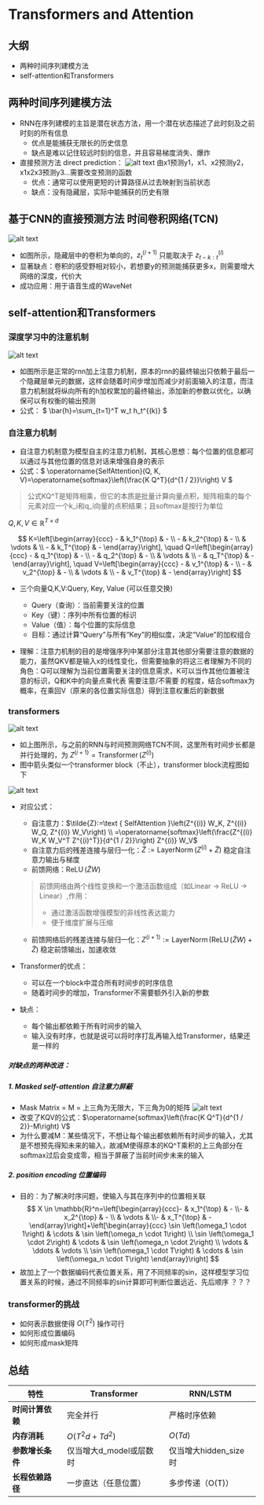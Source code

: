 # Transformers and Attention

## 大纲
- 两种时间序列建模方法
- self-attention和Transformers

## 两种时间序列建模方法
- RNN在序列建模的主旨是潜在状态方法，用一个潜在状态描述了此时刻及之前时刻的所有信息
  - 优点是能捕获无限长的历史信息
  - 缺点是难以记住较远时刻的信息，并且容易梯度消失、爆炸
- 直接预测方法 direct prediction：
  ![alt text](../images/image-49.png)
  由x1预测y1，x1、x2预测y2，x1x2x3预测y3...需要改变预测的函数
  - 优点：通常可以使用更短的计算路径从过去映射到当前状态
  - 缺点：没有隐藏层，实际中能捕获的历史有限

## 基于CNN的直接预测方法 时间卷积网络(TCN)
![alt text](../images/image-50.png)

- 如图所示，隐藏层中的卷积为单向的，$z_t^{(i+1)}$ 只能取决于 $z_{t-k:t}^{(i)}$
- 显著缺点：卷积的感受野相对较小，若想要y的预测能捕获更多x，则需要增大网络的深度，代价大
- 成功应用：用于语音生成的WaveNet


## self-attention和Transformers

### 深度学习中的注意机制
![alt text](../images/image-51.png)

- 如图所示是正常的rnn加上注意力机制，原本的rnn的最终输出只依赖于最后一个隐藏层单元的数据，这样会随着时间步增加而减少对前面输入的注意，而注意力机制就将纵向所有的h加权累加的最终输出，添加新的参数以优化，以确保可以有权衡的输出预测
- 公式： $  \bar{h}=\sum_{t=1}^T w_t h_t^{(k)} $

### 自注意力机制
- 自注意力机制意为模型自主的注意力机制，其核心思想：每个位置的信息都可以通过与其他位置的信息对话来增强自身的表示
- 公式：$ \operatorname{SelfAttention}(Q, K, V)=\operatorname{softmax}\left(\frac{K Q^T}{d^{1 / 2}}\right) V $ 
> 公式KQ^T是矩阵相乘，但它的本质是批量计算向量点积，矩阵相乘的每个元素对应一个k_i和q_i向量的点积结果；且softmax是按行为单位

  $Q, K, V\in \mathbb R^{T\times d}$

$$
    K=\left[\begin{array}{ccc}
    - & k_1^{\top} & - \\
    - & k_2^{\top} & - \\
    & \vdots & \\
    - & k_T^{\top} & -
    \end{array}\right], \quad Q=\left[\begin{array}{ccc}
    - & q_1^{\top} & - \\
    - & q_2^{\top} & - \\
    & \vdots & \\
    - & q_T^{\top} & -
    \end{array}\right], \quad V=\left[\begin{array}{ccc}
    - & v_1^{\top} & - \\
    - & v_2^{\top} & - \\
    & \vdots & \\
    - & v_T^{\top} & -
    \end{array}\right]
$$

- 三个向量Q,K,V:Query, Key, Value (可以任意交换)
  - Query（查询）：当前需要关注的位置
  - Key（键）：序列中所有位置的标识
  - Value（值）：每个位置的实际信息
  - 目标：通过计算“Query”与所有“Key”的相似度，决定“Value”的加权组合

- 理解：注意力机制的目的是增强序列中某部分注意其他部分需要注意的数据的能力，虽然QKV都是输入x的线性变化，但需要抽象的将这三者理解为不同的角色：Q可以理解为当前位置需要关注的信息需求，K可以当作其他位置被注意的标识，Q和K中的向量点乘代表 需要注意/不需要 的程度，结合softmax为概率，在乘回V（原来的各位置实际信息）得到注意权重后的新数据

### transformers
![alt text](../images/image-52.png)

- 如上图所示，与之前的RNN与时间预测网络TCN不同，这里所有时间步长都是并行处理的，为 $Z^{(i+1)}=\operatorname{Transformer}\left(Z^{(i)}\right)$
- 图中箭头类似一个transformer block（不止），transformer block流程图如下

![alt text](../images/image-53.png)

- 对应公式：
  - 自注意力：$\tilde{Z}:=\text { SelfAttention }\left(Z^{(i)} W_K, Z^{(i)} W_Q, Z^{(i)} W_V\right) \\
 =\operatorname{softmax}\left(\frac{Z^{(i)} W_K W_V^T Z^{(i)^T}}{d^{1 / 2}}\right) Z^{(i)} W_V$
  - 自注意力后的残差连接与层归一化：$\tilde{Z}:=\operatorname{LayerNorm}\left(Z^{(i)}+\tilde{Z}\right)$
    稳定自注意力输出与梯度
  - 前馈网络：$\operatorname{ReLU}(\tilde{Z} W)$
  > 前馈网络由两个线性变换和一个激活函数组成（如Linear → ReLU → Linear）,作用：
  > - 通过激活函数增强模型的非线性表达能力
  > - 便于维度扩展与压缩
  - 前馈网络后的残差连接与层归一化：$Z^{(i+1)}:=\operatorname{LayerNorm}(\operatorname{ReLU}(\tilde{Z} W)+\tilde{Z})$
    稳定前馈输出，加速收敛

- Transformer的优点：
    - 可以在一个block中混合所有时间步的时序信息
    - 随着时间步的增加，Transformer不需要额外引入新的参数
- 缺点：
    - 每个输出都依赖于所有时间步的输入
    - 输入没有时序，也就是说可以将时序打乱再输入给Transformer，结果还是一样的
##### 对缺点的两种改进：
##### 1. Masked self-attention 自注意力屏蔽
- Mask Matrix = M = 上三角为无限大，下三角为0的矩阵
![alt text](../images/image-54.png)
- 改变了KQV的公式：$\operatorname{softmax}\left(\frac{K Q^T}{d^{1 / 2}}-M\right) V$
- 为什么要减M：某些情况下，不想让每个输出都依赖所有时间步的输入，尤其是不想预先得知未来的输入，故减M使得原本的KQ^T乘积的上三角部分在softmax过后会变成零，相当于屏蔽了当前时间步未来的输入

##### 2. position encoding 位置编码
- 目的：为了解决时序问题，使输入与其在序列中的位置相关联
    $$
    X \in \mathbb{R}^n=\left[\begin{array}{ccc}- & x_1^{\top} & - \\- & x_2^{\top} & - \\
    & \vdots & \\- & x_T^{\top} & -
    \end{array}\right]+\left[\begin{array}{ccc}
    \sin \left(\omega_1 \cdot 1\right) & \cdots & \sin \left(\omega_n \cdot 1\right) \\
    \sin \left(\omega_1 \cdot 2\right) & \cdots & \sin \left(\omega_n \cdot 2\right) \\
    \vdots & \ddots & \vdots \\
    \sin \left(\omega_1 \cdot T\right) & \cdots & \sin \left(\omega_n \cdot T\right)
    \end{array}\right] 
    $$
- 故加上了一个数据编码代表位置关系，用了不同频率的sin，这样模型学习位置关系的时候，通过不同频率的sin计算即可判断位置远近、先后顺序 ？？？


### transformer的挑战
- 如何表示数据使得 $O(T^2)$ 操作可行
- 如何形成位置编码
- 如何形成mask矩阵

## 总结
| 特性                | Transformer                     | RNN/LSTM                  |
|---------------------|------------------|--------------------------|
| **时间计算依赖**     | 完全并行                       | 严格时序依赖              |
| **内存消耗**         | $O(T^2d + Td^2)$               | $O(Td)$                   |
| **参数增长条件**     | 仅当增大d_model或层数时        | 仅当增大hidden_size时     |
| **长程依赖路径**     | 一步直达（任意位置）           | 多步传递（O(T)）          |




